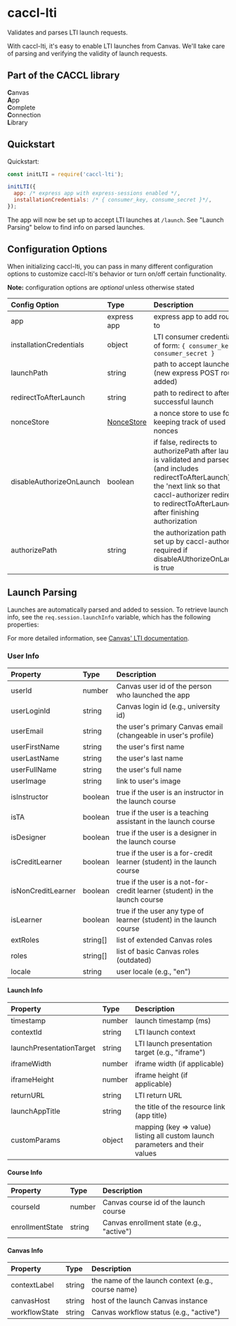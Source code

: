 # caccl-lti
Validates and parses LTI launch requests.

With caccl-lti, it's easy to enable LTI launches from Canvas. We'll take care of parsing and verifying the validity of launch requests.

## Part of the CACCL library
**C**anvas  
**A**pp  
**C**omplete  
**C**onnection  
**L**ibrary  


## Quickstart

Quickstart:

```js
const initLTI = require('caccl-lti');

initLTI({
  app: /* express app with express-sessions enabled */,
  installationCredentials: /* { consumer_key, consume_secret }*/,
});
```

The app will now be set up to accept LTI launches at `/launch`. See "Launch Parsing" below to find info on parsed launches.

## Configuration Options

When initializing caccl-lti, you can pass in many different configuration options to customize caccl-lti's behavior or turn on/off certain functionality.

**Note:** configuration options are _optional_ unless otherwise stated

Config Option | Type | Description | Default/Required
:--- | :--- | :--- | :---
app | express app | express app to add routes to | **Required**
installationCredentials | object | LTI consumer credentials of form: `{ consumer_key, consumer_secret }` | **Required**
launchPath | string | path to accept launches at (new express POST route added) | /launch
redirectToAfterLaunch | string | path to redirect to after successful launch | same as launchPath
nonceStore | [NonceStore](https://github.com/harvard-edtech/caccl-lti/blob/master/docs/NonceStore.md) | a nonce store to use for keeping track of used nonces | memory store
disableAuthorizeOnLaunch | boolean | if false, redirects to authorizePath after launch is validated and parsed (and includes redirectToAfterLaunch) as the 'next link so that caccl-authorizer redirects to redirectToAfterLaunch after finishing authorization | false
authorizePath | string | the authorization path (as set up by caccl-authorizer, required if disableAUthorizeOnLaunch is true | null

## Launch Parsing

Launches are automatically parsed and added to session. To retrieve launch info, see the `req.session.launchInfo` variable, which has the following properties:

For more detailed information, see [Canvas' LTI documentation](https://canvas.instructure.com/doc/api/file.tools_intro.html).

### User Info

Property | Type | Description
:--- | :--- | :---
userId | number | Canvas user id of the person who launched the app
userLoginId | string | Canvas login id (e.g., university id)
userEmail | string | the user's primary Canvas email (changeable in user's profile)
userFirstName | string | the user's first name
userLastName | string | the user's last name
userFullName | string | the user's full name
userImage | string | link to user's image
isInstructor | boolean | true if the user is an instructor in the launch course
isTA | boolean | true if the user is a teaching assistant in the launch course
isDesigner | boolean | true if the user is a designer in the launch course
isCreditLearner | boolean | true if the user is a for-credit learner (student) in the launch course
isNonCreditLearner | boolean | true if the user is a not-for-credit learner (student) in the launch course
isLearner | boolean | true if the user any type of learner (student) in the launch course
extRoles | string[] | list of extended Canvas roles
roles | string[] | list of basic Canvas roles (outdated)
locale | string | user locale (e.g., "en")

#### Launch Info

Property | Type | Description
:--- | :--- | :---
timestamp | number | launch timestamp (ms)
contextId | string | LTI launch context
launchPresentationTarget | string | LTI launch presentation target (e.g., "iframe")
iframeWidth | number | iframe width (if applicable)
iframeHeight | number | iframe height (if applicable)
returnURL | string | LTI return URL
launchAppTitle | string | the title of the resource link (app title)
customParams | object | mapping (key => value) listing all custom launch parameters and their values

#### Course Info

Property | Type | Description
:--- | :--- | :---
courseId | number | Canvas course id of the launch course
enrollmentState | string | Canvas enrollment state (e.g., "active")

#### Canvas Info

Property | Type | Description
:--- | :--- | :---
contextLabel | string | the name of the launch context (e.g., course name)
canvasHost | string | host of the launch Canvas instance
workflowState | string | Canvas workflow status (e.g., "active")